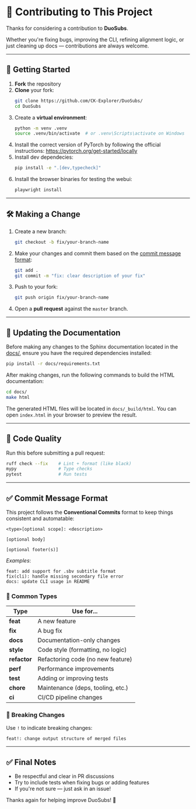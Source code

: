 # 🤝 Contributing to This Project

Thanks for considering a contribution to **DuoSubs**.

Whether you're fixing bugs, improving the CLI, refining alignment logic, or just cleaning up docs — contributions are always welcome.

---

## 🚀 Getting Started

1. **Fork** the repository
2. **Clone** your fork:
   ```bash
   git clone https://github.com/CK-Explorer/DuoSubs/
   cd DuoSubs
   ```
3. Create a **virtual environment**:
    ```bash
    python -m venv .venv
    source .venv/bin/activate  # or .venv\Scripts\activate on Windows
    ```
4. Install the correct version of PyTorch by following the official instructions: 
https://pytorch.org/get-started/locally
5. Install dev dependecies:
    ```bash
    pip install -e ".[dev,typecheck]"
    ```
6. Install the browser binaries for testing the webui:
    ```bash
    playwright install
    ```

---

## 🛠️ Making a Change

1. Create a new branch:

    ```bash
    git checkout -b fix/your-branch-name
    ```

2. Make your changes and commit them based on the [commit message format](#-commit-message-format):

    ```bash
    git add .
    git commit -m "fix: clear description of your fix"
    ```

3. Push to your fork:

    ```bash
    git push origin fix/your-branch-name
    ```

4. Open a **pull request** against the `master` branch.

---

## 🧾 Updating the Documentation

Before making any changes to the Sphinx documentation located in the [docs/](/docs/), 
ensure you have the required dependencies installed:

```bash
pip install -r docs/requirements.txt
```

After making changes, run the following commands to build the HTML documentation:

```bash
cd docs/
make html
```

The generated HTML files will be located in ``docs/_build/html``. You can open 
``index.html`` in your browser to preview the result.

---

## 🧹 Code Quality

Run this before submitting a pull request:

```bash
ruff check --fix    # Lint + format (like black)
mypy                # Type checks
pytest              # Run tests
```

---

## ✅ Commit Message Format

This project follows the **Conventional Commits** format to keep things consistent and automatable:

```text
<type>[optional scope]: <description>

[optional body]

[optional footer(s)]
```

*Examples*:
```text
feat: add support for .sbv subtitle format
fix(cli): handle missing secondary file error
docs: update CLI usage in README
```

### 🔑 Common Types

| Type        | Use for...                         |
|-------------|-------------------------------------|
| **feat**    | A new feature                       |
| **fix**     | A bug fix                           |
| **docs**    | Documentation-only changes          |
| **style**   | Code style (formatting, no logic)   |
| **refactor**| Refactoring code (no new feature)   |
| **perf**    | Performance improvements            |
| **test**    | Adding or improving tests           |
| **chore**   | Maintenance (deps, tooling, etc.)   |
| **ci**      | CI/CD pipeline changes              |

### 🚨 Breaking Changes

Use `!` to indicate breaking changes:
```bash
feat!: change output structure of merged files
```

---

## ✅ Final Notes

- Be respectful and clear in PR discussions
- Try to include tests when fixing bugs or adding features
- If you're not sure — just ask in an issue!

Thanks again for helping improve DuoSubs! 🙌
